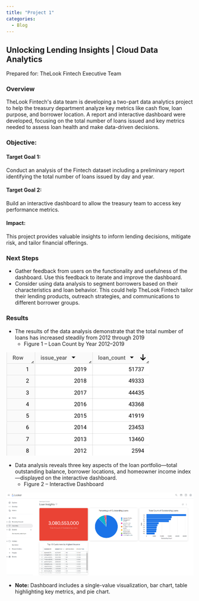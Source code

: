 ```yaml
---
title: "Project 1"
categories:
  - Blog
---
```


## Unlocking Lending Insights | Cloud Data Analytics
  Prepared for: TheLook Fintech Executive Team
### Overview
  TheLook Fintech's data team is developing a two-part data analytics project to help the treasury 
department analyze key metrics like cash flow, loan purpose, and borrower location. A report and 
interactive dashboard were developed, focusing on the total number of loans issued and key metrics 
needed to assess loan health and make data-driven decisions.
### Objective:

  #### Target Goal 1:
  Conduct an analysis of the Fintech dataset including a preliminary report identifying the total number of loans issued by day and year.
    
 #### Target Goal 2: 
  Build an interactive dashboard to allow 
    the treasury team to access 
    key performance metrics.
 #### Impact:
  This project provides valuable insights to inform 
    lending decisions, mitigate risk, 
    and tailor financial offerings.
### Next Steps
  * Gather feedback from users 
  on the functionality and 
  usefulness of the dashboard. 
  Use this feedback to iterate 
  and improve the dashboard.
  * Consider using data analysis 
  to segment borrowers based 
  on their characteristics and 
  loan behavior. This could help 
  TheLook Fintech tailor their 
  lending products, outreach 
  strategies, and 
  communications to different 
  borrower groups.
### Results
  * The results of the data analysis demonstrate that the total 
  number of loans has increased steadily from 2012 through 
  2019
    * Figure 1 – Loan Count by Year 2012–2019

![Result](../assets/images/Figure1Google.jpg)
  * Data analysis reveals three key aspects of the loan 
  portfolio—total outstanding balance, borrower locations, and 
  homeowner income index—displayed on the interactive 
  dashboard.
    * Figure 2 – Interactive Dashboard

![Result](../assets/images/Figure2Google.jpg)
  * **Note:** Dashboard includes a single-value visualization, bar chart, table highlighting key metrics, and pie chart.

